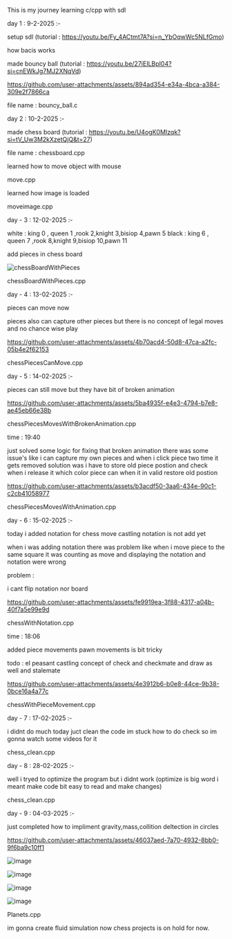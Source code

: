 This is my journey learning c/cpp with sdl

day 1 : 9-2-2025 :-

setup sdl (tutorial : https://youtu.be/Fy_4ACtmt7A?si=n_YbOqwWc5NLfGmo)

how bacis works 

made bouncy ball (tutorial : https://youtu.be/27iEILBpI04?si=cnEWkJg7MJ2XNqVd) 

https://github.com/user-attachments/assets/894ad354-e34a-4bca-a384-309e2f7866ca

file name : bouncy_ball.c 

day 2 : 10-2-2025 :-

made chess board (tutorial : https://youtu.be/U4ogK0MIzqk?si=tV_Uw3M2kXzetQjQ&t=27)

file name : chessboard.cpp

learned how to move object with mouse

move.cpp

learned how image is loaded

moveimage.cpp

day - 3 : 12-02-2025 :-

white : king 0 , queen 1 ,rook 2,knight 3,bisiop 4,pawn 5
black : king 6 , queen 7 ,rook 8,knight 9,bisiop 10,pawn 11

add pieces in chess board

![chessBoardWithPieces](https://github.com/user-attachments/assets/9b58a20d-85e3-4cd8-8230-9cd5841acf42)

chessBoardWithPieces.cpp

day - 4 : 13-02-2025 :-

pieces can move now 

pieces also can capture other pieces but there is no concept of legal moves and no chance wise play

https://github.com/user-attachments/assets/4b70acd4-50d8-47ca-a2fc-05b4e2f62153

chessPiecesCanMove.cpp

day - 5 : 14-02-2025 :-

pieces can still move but they have bit of broken animation

https://github.com/user-attachments/assets/5ba4935f-e4e3-4794-b7e8-ae45eb66e38b

chessPiecesMovesWithBrokenAnimation.cpp

time : 19:40

just solved some logic for fixing that broken animation
there was some issue's like i can capture my own pieces and when i click piece two time it gets removed
solution was i have to store old piece postion and check when i release it which color piece can when it in valid restore old postion 

https://github.com/user-attachments/assets/b3acdf50-3aa6-434e-90c1-c2cb41058977

chessPiecesMovesWithAnimation.cpp

day - 6 : 15-02-2025 :-

today i added notation for chess move 
castling notation is not add yet 

when i was adding notation there was problem like when i move piece to the same square it was counting as move and displaying the notation and notation were wrong

problem :

i cant flip notation nor board

https://github.com/user-attachments/assets/fe9919ea-3f88-4317-a04b-40f7a5e99e9d

chessWithNotation.cpp

time : 18:06

added piece movements
pawn movements is bit tricky 

todo : 
el peasant
castling
concept of check and checkmate
and draw as well and stalemate

https://github.com/user-attachments/assets/4e3912b6-b0e8-44ce-9b38-0bce16a4a77c

chessWithPieceMovement.cpp

day - 7  : 17-02-2025 :-

i didnt do much today juct clean the code 
im stuck how to do check 
so im gonna watch some videos for it

chess_clean.cpp

day - 8 : 28-02-2025 :-

well i tryed to optimize the program but i didnt work (optimize is big word i meant make code bit easy to read and make changes)

chess_clean.cpp

day - 9 : 04-03-2025 :-

just completed how to impliment gravity,mass,collition deltection in circles

https://github.com/user-attachments/assets/46037aed-7a70-4932-8bb0-9f6ba9c10ff1

![image](https://github.com/user-attachments/assets/55390b9b-a479-4b3e-abba-c4899a522fb1)

![image](https://github.com/user-attachments/assets/830e8afc-e995-42f8-ba50-a23bed06bfb2)

![image](https://github.com/user-attachments/assets/d7aec10d-402f-4a81-b213-6772e02a1988)

![image](https://github.com/user-attachments/assets/27ddd18a-dcd1-4814-9acc-901309cddea5)

Planets.cpp

im gonna create fluid simulation now chess projects is on hold for now.



